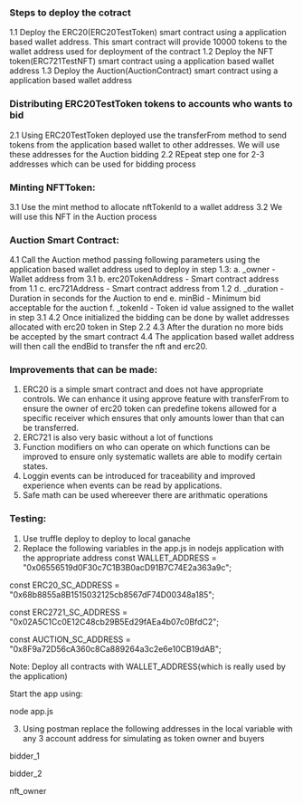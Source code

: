 ### Steps to deploy the cotract

1.1 Deploy the ERC20(ERC20TestToken) smart contract using a application based wallet address. This smart contract will provide 10000 tokens to the wallet address used for deployment of the contract
1.2 Deploy the NFT token(ERC721TestNFT) smart contract using a application based wallet address
1.3 Deploy the Auction(AuctionContract) smart contract using a application based wallet address

### Distributing ERC20TestToken tokens to accounts who wants to bid

2.1 Using ERC20TestToken deployed use the transferFrom method to send tokens from the application based wallet to other addresses. We will use these addresses for the Auction bidding
2.2 REpeat step one for 2-3 addresses which can be used for bidding process

### Minting NFTToken:

3.1 Use the mint method to allocate nftTokenId to a wallet address
3.2 We will use this NFT in the Auction process


### Auction Smart Contract:

4.1 Call the Auction method passing following parameters using the application based wallet address used to deploy in step 1.3:
    a. _owner - Wallet address from 3.1
    b. erc20TokenAddress - Smart contract address from 1.1
    c. erc721Address - Smart contract address from 1.2
    d. _duration - Duration in seconds for the Auction to end
    e. minBid - Minimum bid acceptable for the auction
    f. _tokenId - Token id value assigned to the wallet in step 3.1
4.2 Once initialized the bidding can be done by wallet addresses allocated with erc20 token in Step 2.2
4.3 After the duration no more bids be accepted by the smart contract
4.4 The application based wallet address will then call the endBid to transfer the nft and erc20.


### Improvements that can be made:

1. ERC20 is a simple smart contract and does not have appropriate controls. We can enhance it using approve feature with transferFrom to ensure the owner of erc20 token can predefine tokens allowed for a specific receiver which ensures that only amounts lower than that can be transferred.
2. ERC721 is also very basic without a lot of functions
3. Function modifiers on who can operate on which functions can be improved to ensure only systematic wallets are able to modify certain states.
4. Loggin events can be introduced for traceability and improved experience when events can be read by applications.
5. Safe math can be used whereever there are arithmatic operations

### Testing:

1. Use truffle deploy to deploy to local ganache
2. Replace the following variables in the app.js in nodejs application with the appropriate address
const WALLET_ADDRESS = "0x06556519d0F30c7C1B3B0acD91B7C74E2a363a9c";

const ERC20_SC_ADDRESS = "0x68b8855a8B1515032125cb8567dF74D00348a185";

const ERC2721_SC_ADDRESS = "0x02A5C1Cc0E12C48cb29B5Ed29fAEa4b07c0BfdC2";

const AUCTION_SC_ADDRESS = "0x8F9a72D56cA360c8Ca889264a3c2e6e10CB19dAB";

Note: Deploy all contracts with WALLET_ADDRESS(which is really used by the application)

Start the app using:

node app.js

3. Using postman replace the following addresses in the local variable with any 3 account address for simulating as token owner and buyers

bidder_1

bidder_2

nft_owner

